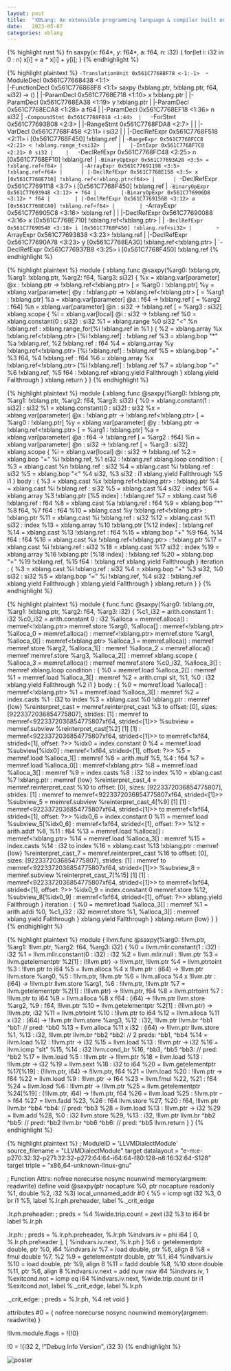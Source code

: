 ```yaml
---
layout: post
title:  "XBLang: An extensible programming language & compiler built on top of MLIR"
date:   2023-05-07
categories: xblang
---
```

{% highlight rust %}
fn saxpy(x: f64*, y: f64*, a: f64, n: i32) {
  for(let i: i32 in 0 : n)
    x[i] = a * x[i] + y[i];
}
{% endhighlight %}

{% highlight plaintext %}
`-TranslationUnit 0x561C7768BF78 <-1:-1> 
 `-ModuleDecl 0x561C77668438 <1:1>  
  |-FunctionDecl 0x561C776868F8 <1:1> saxpy (!xblang.ptr<f64>, !xblang.ptr<f64>, f64, si32) -> ()
  | |-ParamDecl 0x561C7768E718 <1:10> x !xblang.ptr<f64>
  | |-ParamDecl 0x561C7768EA38 <1:19> y !xblang.ptr<f64>
  | |-ParamDecl 0x561C7768ECA8 <1:28> a f64
  | |-ParamDecl 0x561C7768EF18 <1:36> n si32
  | `-CompoundStmt 0x561C7768F018 <1:44> 
  |   `-ForStmt 0x561C77693B08 <2:3> 
  |    |-RangeStmt 0x561C7768FDA8 <2:7> 
  |    | |-VarDecl 0x561C7768F458 <2:11> i si32
  |    | |-DeclRefExpr 0x561C7768F518 <2:11> i [0x561C7768F450] !xblang.ref<si32>
  |    | `-RangeExpr 0x561C7768FCC8 <2:21> < !xblang.range_t<si32>
  |    |   |-IntExpr 0x561C7768F7C8 <2:21> 0 si32
  |    |   `-DeclRefExpr 0x561C7768FC48 <2:25> n [0x561C7768EF10] !xblang.ref<si32>
  |    `-BinaryOpExpr 0x561C77693A28 <3:5> = !xblang.ref<f64>
  |      |-ArrayExpr 0x561C77691198 <3:5> !xblang.ref<f64>
  |      | |-DeclRefExpr 0x561C7768E158 <3:5> x [0x561C7768E710] !xblang.ref<!xblang.ptr<f64>>
  |      | `-DeclRefExpr 0x561C77691118 <3:7> i [0x561C7768F450] !xblang.ref<si32>
  |      `-BinaryOpExpr 0x561C77693948 <3:12> + f64
  |        |-BinaryOpExpr 0x561C776906D8 <3:12> * f64
  |        | |-DeclRefExpr 0x561C77691568 <3:12> a [0x561C7768ECA0] !xblang.ref<f64>
  |        | `-ArrayExpr 0x561C776905C8 <3:16> !xblang.ref<f64>
  |        |   |-DeclRefExpr 0x561C77690088 <3:16> x [0x561C7768E710] !xblang.ref<!xblang.ptr<f64>>
  |        |   `-DeclRefExpr 0x561C77690548 <3:18> i [0x561C7768F450] !xblang.ref<si32>
  |        `-ArrayExpr 0x561C77693838 <3:23> !xblang.ref<f64>
  |          |-DeclRefExpr 0x561C77690A78 <3:23> y [0x561C7768EA30] !xblang.ref<!xblang.ptr<f64>>
  |          `-DeclRefExpr 0x561C776937B8 <3:25> i [0x561C7768F450] !xblang.ref<si32>
{% endhighlight %}

{% highlight plaintext %}
module {
  xblang.func @saxpy(%arg0: !xblang.ptr<f64>, %arg1: !xblang.ptr<f64>, %arg2: f64, %arg3: si32) {
    %x = xblang.var[parameter] @x : !xblang.ptr<f64> -> !xblang.ref<!xblang.ptr<f64>> [ = %arg0 : !xblang.ptr<f64>]
    %y = xblang.var[parameter] @y : !xblang.ptr<f64> -> !xblang.ref<!xblang.ptr<f64>> [ = %arg1 : !xblang.ptr<f64>]
    %a = xblang.var[parameter] @a : f64 -> !xblang.ref<f64> [ = %arg2 : f64]
    %n = xblang.var[parameter] @n : si32 -> !xblang.ref<si32> [ = %arg3 : si32]
    xblang.scope {
      %i = xblang.var[local] @i : si32 -> !xblang.ref<si32>
      %0 = xblang.constant(0 : si32) : si32
      %1 = xblang.range %0 si32 "<" %n !xblang.ref<si32> : <si32>
      xblang.range_for(%i !xblang.ref<si32> in %1 <si32>) {
        %2 = xblang.array %x !xblang.ref<!xblang.ptr<f64>> [%i !xblang.ref<si32>] : !xblang.ref<f64>
        %3 = xblang.bop "*" %a !xblang.ref<f64>, %2 !xblang.ref<f64> : f64
        %4 = xblang.array %y !xblang.ref<!xblang.ptr<f64>> [%i !xblang.ref<si32>] : !xblang.ref<f64>
        %5 = xblang.bop "+" %3 f64, %4 !xblang.ref<f64> : f64
        %6 = xblang.array %x !xblang.ref<!xblang.ptr<f64>> [%i !xblang.ref<si32>] : !xblang.ref<f64>
        %7 = xblang.bop "=" %6 !xblang.ref<f64>, %5 f64 : !xblang.ref<f64>
        xblang.yield Fallthrough
      }
      xblang.yield Fallthrough
    }
    xblang.return
  }
}
{% endhighlight %}

{% highlight plaintext %}
module {
  xblang.func @saxpy(%arg0: !xblang.ptr<f64>, %arg1: !xblang.ptr<f64>, %arg2: f64, %arg3: si32) {
    %0 = xblang.constant(1 : si32) : si32
    %1 = xblang.constant(0 : si32) : si32
    %x = xblang.var[parameter] @x : !xblang.ptr<f64> -> !xblang.ref<!xblang.ptr<f64>> [ = %arg0 : !xblang.ptr<f64>]
    %y = xblang.var[parameter] @y : !xblang.ptr<f64> -> !xblang.ref<!xblang.ptr<f64>> [ = %arg1 : !xblang.ptr<f64>]
    %a = xblang.var[parameter] @a : f64 -> !xblang.ref<f64> [ = %arg2 : f64]
    %n = xblang.var[parameter] @n : si32 -> !xblang.ref<si32> [ = %arg3 : si32]
    xblang.scope {
      %i = xblang.var[local] @i : si32 -> !xblang.ref<si32>
      %2 = xblang.bop "=" %i !xblang.ref<si32>, %1 si32 : !xblang.ref<si32>
      xblang.loop condition : {
        %3 = xblang.cast %n !xblang.ref<si32> : si32
        %4 = xblang.cast %i !xblang.ref<si32> : si32
        %5 = xblang.bop "<" %4 si32, %3 si32 : i1
        xblang.yield Fallthrough %5 i1
      } body : {
        %3 = xblang.cast %x !xblang.ref<!xblang.ptr<f64>> : !xblang.ptr<f64>
        %4 = xblang.cast %i !xblang.ref<si32> : si32
        %5 = xblang.cast %4 si32 : index
        %6 = xblang.array %3 !xblang.ptr<f64> [%5 index] : !xblang.ref<f64>
        %7 = xblang.cast %6 !xblang.ref<f64> : f64
        %8 = xblang.cast %a !xblang.ref<f64> : f64
        %9 = xblang.bop "*" %8 f64, %7 f64 : f64
        %10 = xblang.cast %y !xblang.ref<!xblang.ptr<f64>> : !xblang.ptr<f64>
        %11 = xblang.cast %i !xblang.ref<si32> : si32
        %12 = xblang.cast %11 si32 : index
        %13 = xblang.array %10 !xblang.ptr<f64> [%12 index] : !xblang.ref<f64>
        %14 = xblang.cast %13 !xblang.ref<f64> : f64
        %15 = xblang.bop "+" %9 f64, %14 f64 : f64
        %16 = xblang.cast %x !xblang.ref<!xblang.ptr<f64>> : !xblang.ptr<f64>
        %17 = xblang.cast %i !xblang.ref<si32> : si32
        %18 = xblang.cast %17 si32 : index
        %19 = xblang.array %16 !xblang.ptr<f64> [%18 index] : !xblang.ref<f64>
        %20 = xblang.bop "=" %19 !xblang.ref<f64>, %15 f64 : !xblang.ref<f64>
        xblang.yield Fallthrough
      } iteration : {
        %3 = xblang.cast %i !xblang.ref<si32> : si32
        %4 = xblang.bop "+" %3 si32, %0 si32 : si32
        %5 = xblang.bop "=" %i !xblang.ref<si32>, %4 si32 : !xblang.ref<si32>
        xblang.yield Fallthrough
      }
      xblang.yield Fallthrough
    }
    xblang.return
  }
}
{% endhighlight %}

{% highlight plaintext %}
module {
  func.func @saxpy(%arg0: !xblang.ptr<f64>, %arg1: !xblang.ptr<f64>, %arg2: f64, %arg3: i32) {
    %c1_i32 = arith.constant 1 : i32
    %c0_i32 = arith.constant 0 : i32
    %alloca = memref.alloca() : memref<!xblang.ptr<f64>>
    memref.store %arg0, %alloca[] : memref<!xblang.ptr<f64>>
    %alloca_0 = memref.alloca() : memref<!xblang.ptr<f64>>
    memref.store %arg1, %alloca_0[] : memref<!xblang.ptr<f64>>
    %alloca_1 = memref.alloca() : memref<f64>
    memref.store %arg2, %alloca_1[] : memref<f64>
    %alloca_2 = memref.alloca() : memref<i32>
    memref.store %arg3, %alloca_2[] : memref<i32>
    xblang.scope {
      %alloca_3 = memref.alloca() : memref<i32>
      memref.store %c0_i32, %alloca_3[] : memref<i32>
      xblang.loop condition : {
        %0 = memref.load %alloca_2[] : memref<i32>
        %1 = memref.load %alloca_3[] : memref<i32>
        %2 = arith.cmpi slt, %1, %0 : i32
        xblang.yield Fallthrough %2 i1
      } body : {
        %0 = memref.load %alloca[] : memref<!xblang.ptr<f64>>
        %1 = memref.load %alloca_3[] : memref<i32>
        %2 = index.casts %1 : i32 to index
        %3 = xblang.cast %0 !xblang.ptr<f64> : memref<f64> {low}
        %reinterpret_cast = memref.reinterpret_cast %3 to offset: [0], sizes: [9223372036854775807], strides: [1] : memref<f64> to memref<9223372036854775807xf64, strided<[1]>>
        %subview = memref.subview %reinterpret_cast[%2] [1] [1] : memref<9223372036854775807xf64, strided<[1]>> to memref<1xf64, strided<[1], offset: ?>>
        %idx0 = index.constant 0
        %4 = memref.load %subview[%idx0] : memref<1xf64, strided<[1], offset: ?>>
        %5 = memref.load %alloca_1[] : memref<f64>
        %6 = arith.mulf %5, %4 : f64
        %7 = memref.load %alloca_0[] : memref<!xblang.ptr<f64>>
        %8 = memref.load %alloca_3[] : memref<i32>
        %9 = index.casts %8 : i32 to index
        %10 = xblang.cast %7 !xblang.ptr<f64> : memref<f64> {low}
        %reinterpret_cast_4 = memref.reinterpret_cast %10 to offset: [0], sizes: [9223372036854775807], strides: [1] : memref<f64> to memref<9223372036854775807xf64, strided<[1]>>
        %subview_5 = memref.subview %reinterpret_cast_4[%9] [1] [1] : memref<9223372036854775807xf64, strided<[1]>> to memref<1xf64, strided<[1], offset: ?>>
        %idx0_6 = index.constant 0
        %11 = memref.load %subview_5[%idx0_6] : memref<1xf64, strided<[1], offset: ?>>
        %12 = arith.addf %6, %11 : f64
        %13 = memref.load %alloca[] : memref<!xblang.ptr<f64>>
        %14 = memref.load %alloca_3[] : memref<i32>
        %15 = index.casts %14 : i32 to index
        %16 = xblang.cast %13 !xblang.ptr<f64> : memref<f64> {low}
        %reinterpret_cast_7 = memref.reinterpret_cast %16 to offset: [0], sizes: [9223372036854775807], strides: [1] : memref<f64> to memref<9223372036854775807xf64, strided<[1]>>
        %subview_8 = memref.subview %reinterpret_cast_7[%15] [1] [1] : memref<9223372036854775807xf64, strided<[1]>> to memref<1xf64, strided<[1], offset: ?>>
        %idx0_9 = index.constant 0
        memref.store %12, %subview_8[%idx0_9] : memref<1xf64, strided<[1], offset: ?>>
        xblang.yield Fallthrough
      } iteration : {
        %0 = memref.load %alloca_3[] : memref<i32>
        %1 = arith.addi %0, %c1_i32 : i32
        memref.store %1, %alloca_3[] : memref<i32>
        xblang.yield Fallthrough
      }
      xblang.yield Fallthrough
    }
    xblang.return {low}
  }
}
{% endhighlight %}

{% highlight plaintext %}
module {
  llvm.func @saxpy(%arg0: !llvm.ptr, %arg1: !llvm.ptr, %arg2: f64, %arg3: i32) {
    %0 = llvm.mlir.constant(1 : i32) : i32
    %1 = llvm.mlir.constant(0 : i32) : i32
    %2 = llvm.mlir.null : !llvm.ptr
    %3 = llvm.getelementptr %2[1] : (!llvm.ptr) -> !llvm.ptr, !llvm.ptr
    %4 = llvm.ptrtoint %3 : !llvm.ptr to i64
    %5 = llvm.alloca %4 x !llvm.ptr : (i64) -> !llvm.ptr
    llvm.store %arg0, %5 : !llvm.ptr, !llvm.ptr
    %6 = llvm.alloca %4 x !llvm.ptr : (i64) -> !llvm.ptr
    llvm.store %arg1, %6 : !llvm.ptr, !llvm.ptr
    %7 = llvm.getelementptr %2[1] : (!llvm.ptr) -> !llvm.ptr, f64
    %8 = llvm.ptrtoint %7 : !llvm.ptr to i64
    %9 = llvm.alloca %8 x f64 : (i64) -> !llvm.ptr
    llvm.store %arg2, %9 : f64, !llvm.ptr
    %10 = llvm.getelementptr %2[1] : (!llvm.ptr) -> !llvm.ptr, i32
    %11 = llvm.ptrtoint %10 : !llvm.ptr to i64
    %12 = llvm.alloca %11 x i32 : (i64) -> !llvm.ptr
    llvm.store %arg3, %12 : i32, !llvm.ptr
    llvm.br ^bb1
  ^bb1:  // pred: ^bb0
    %13 = llvm.alloca %11 x i32 : (i64) -> !llvm.ptr
    llvm.store %1, %13 : i32, !llvm.ptr
    llvm.br ^bb2
  ^bb2:  // 2 preds: ^bb1, ^bb4
    %14 = llvm.load %12 : !llvm.ptr -> i32
    %15 = llvm.load %13 : !llvm.ptr -> i32
    %16 = llvm.icmp "slt" %15, %14 : i32
    llvm.cond_br %16, ^bb3, ^bb5
  ^bb3:  // pred: ^bb2
    %17 = llvm.load %5 : !llvm.ptr -> !llvm.ptr
    %18 = llvm.load %13 : !llvm.ptr -> i32
    %19 = llvm.sext %18 : i32 to i64
    %20 = llvm.getelementptr %17[%19] : (!llvm.ptr, i64) -> !llvm.ptr, f64
    %21 = llvm.load %20 : !llvm.ptr -> f64
    %22 = llvm.load %9 : !llvm.ptr -> f64
    %23 = llvm.fmul %22, %21  : f64
    %24 = llvm.load %6 : !llvm.ptr -> !llvm.ptr
    %25 = llvm.getelementptr %24[%19] : (!llvm.ptr, i64) -> !llvm.ptr, f64
    %26 = llvm.load %25 : !llvm.ptr -> f64
    %27 = llvm.fadd %23, %26  : f64
    llvm.store %27, %20 : f64, !llvm.ptr
    llvm.br ^bb4
  ^bb4:  // pred: ^bb3
    %28 = llvm.load %13 : !llvm.ptr -> i32
    %29 = llvm.add %28, %0  : i32
    llvm.store %29, %13 : i32, !llvm.ptr
    llvm.br ^bb2
  ^bb5:  // pred: ^bb2
    llvm.br ^bb6
  ^bb6:  // pred: ^bb5
    llvm.return
  }
}
{% endhighlight %}

{% highlight plaintext %}
; ModuleID = 'LLVMDialectModule'
source_filename = "LLVMDialectModule"
target datalayout = "e-m:e-p270:32:32-p271:32:32-p272:64:64-i64:64-f80:128-n8:16:32:64-S128"
target triple = "x86_64-unknown-linux-gnu"

; Function Attrs: nofree norecurse nosync nounwind memory(argmem: readwrite)
define void @saxpy(ptr nocapture %0, ptr nocapture readonly %1, double %2, i32 %3) local_unnamed_addr #0 {
  %5 = icmp sgt i32 %3, 0
  br i1 %5, label %.lr.ph.preheader, label %._crit_edge

.lr.ph.preheader:                                 ; preds = %4
  %wide.trip.count = zext i32 %3 to i64
  br label %.lr.ph

.lr.ph:                                           ; preds = %.lr.ph.preheader, %.lr.ph
  %indvars.iv = phi i64 [ 0, %.lr.ph.preheader ], [ %indvars.iv.next, %.lr.ph ]
  %6 = getelementptr double, ptr %0, i64 %indvars.iv
  %7 = load double, ptr %6, align 8
  %8 = fmul double %7, %2
  %9 = getelementptr double, ptr %1, i64 %indvars.iv
  %10 = load double, ptr %9, align 8
  %11 = fadd double %8, %10
  store double %11, ptr %6, align 8
  %indvars.iv.next = add nuw nsw i64 %indvars.iv, 1
  %exitcond.not = icmp eq i64 %indvars.iv.next, %wide.trip.count
  br i1 %exitcond.not, label %._crit_edge, label %.lr.ph

._crit_edge:                                      ; preds = %.lr.ph, %4
  ret void
}

attributes #0 = { nofree norecurse nosync nounwind memory(argmem: readwrite) }

!llvm.module.flags = !{!0}

!0 = !{i32 2, !"Debug Info Version", i32 3}
{% endhighlight %}


![poster](/assets/images/xblang_poster.png)
